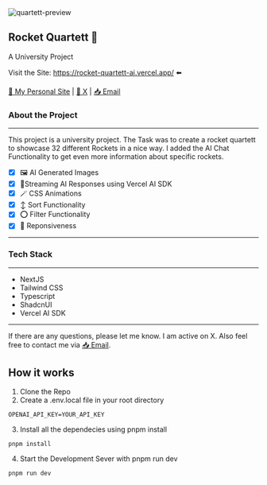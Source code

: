 <img src="src/og-image.png" alt="quartett-preview"/>

## Rocket Quartett 🚀

A University Project

Visit the Site: https://rocket-quartett-ai.vercel.app/ ⬅️

[🩶 My Personal Site](https://amelieschluter.com) |
[📲 X](https://twitter.com/@amelieschltr) |
[📥 Email](mailto:as@amelieschlueter.com)

### About the Project

---

This project is a university project. The Task was to create a rocket quartett to showcase 32 different Rockets in a nice way. I added the AI Chat Functionality to get even more information about specific rockets.

-   [x] 🖼️ AI Generated Images
-   [x] 📶Streaming AI Responses using Vercel AI SDK
-   [x] 🪄 CSS Animations
-   [x] ↕️ Sort Functionality
-   [x] ⭕ Filter Functionality
-   [x] 📲 Reponsiveness

---

### Tech Stack

---

-   NextJS
-   Tailwind CSS
-   Typescript
-   ShadcnUI
-   Vercel AI SDK

---

If there are any questions, please let me know. I am active on X. Also feel free to contact me via [📥 Email](mailto:as@amelieschlueter.com).

## How it works

1. Clone the Repo
2. Create a .env.local file in your root directory

```
OPENAI_API_KEY=YOUR_API_KEY
```

3. Install all the dependecies using pnpm install

```
pnpm install
```

4. Start the Development Sever with pnpm run dev

```
pnpm run dev
```
